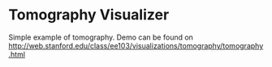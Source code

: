 # Tomography Visualizer
Simple example of tomography. Demo can be found on http://web.stanford.edu/class/ee103/visualizations/tomography/tomography.html
